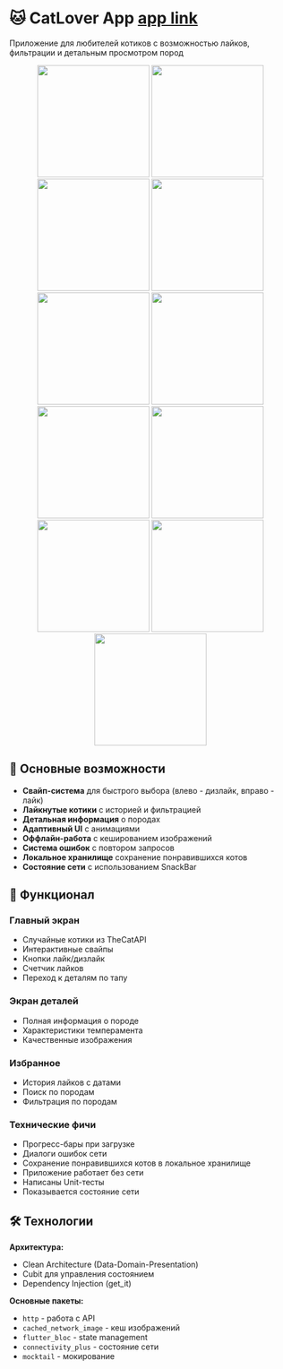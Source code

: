 # 🐱 CatLover App [app link](https://github.com/yn864/cat_tinder_3/releases/tag/v.1.0.0)

Приложение для любителей котиков с возможностью лайков, фильтрации и детальным просмотром пород

<div align="center">
  <img src="./assets/screenshots/main.png" width="200">
  <img src="./assets/screenshots/details.png" width="200">
  <img src="./assets/screenshots/error_state.png" width="200" >
  <img src="./assets/screenshots/error.png" width="200">
  <img src="./assets/screenshots/liked.png" width="200" >
  <img src="./assets/screenshots/loading.png" width="200" >
  <img src="./assets/screenshots/filter.png" width="200" >
  <img src="./assets/screenshots/online_mode.png" width="200">
  <img src="./assets/screenshots/offline.png" width="200" >
  <img src="./assets/screenshots/offline_mode_after_exit.png" width="200" >
  <img src="./assets/screenshots/offline_liked_screen_after_exit.png" width="200" >
</div>

## 🌟 Основные возможности

- **Свайп-система** для быстрого выбора (влево - дизлайк, вправо - лайк)
- **Лайкнутые котики** с историей и фильтрацией
- **Детальная информация** о породах
- **Адаптивный UI** с анимациями
- **Оффлайн-работа** с кешированием изображений
- **Система ошибок** с повтором запросов
- **Локальное хранилище** сохранение понравившихся котов
- **Состояние сети** с использованием SnackBar

## 🚀 Функционал

### Главный экран
- Случайные котики из TheCatAPI
- Интерактивные свайпы
- Кнопки лайк/дизлайк
- Счетчик лайков
- Переход к деталям по тапу

### Экран деталей
- Полная информация о породе
- Характеристики темперамента
- Качественные изображения

### Избранное
- История лайков с датами
- Поиск по породам
- Фильтрация по породам

### Технические фичи
- Прогресс-бары при загрузке
- Диалоги ошибок сети
- Сохранение понравившихся котов в локальное хранилище
- Приложение работает без сети
- Написаны Unit-тесты
- Показывается состояние сети

## 🛠 Технологии

**Архитектура:**
- Clean Architecture (Data-Domain-Presentation)
- Cubit для управления состоянием
- Dependency Injection (get_it)

**Основные пакеты:**
- `http` - работа с API
- `cached_network_image` - кеш изображений
- `flutter_bloc` - state management
- `connectivity_plus` - состояние сети
- `mocktail` - мокирование
